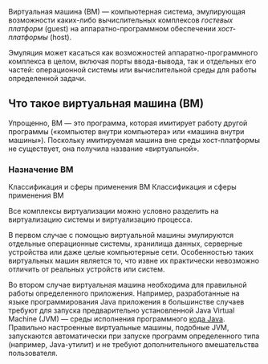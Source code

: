 
Виртуальная машина (ВМ) — компьютерная система, эмулирующая возможности каких-либо вычислительных комплексов _гостевых платформ_ (guest) на аппаратно-программном обеспечении _хост-платформы_ (host).

Эмуляция может касаться как возможностей аппаратно-программного комплекса в целом, включая порты ввода-вывода, так и отдельных его частей: операционной системы или вычислительной среды для работы определенной задачи.

## Что такое виртуальная машина (ВМ)

Упрощенно, ВМ — это программа, которая имитирует работу другой программы («компьютер внутри компьютера» или «машина внутри машины»). Поскольку имитируемая машина вне среды хост-платформы не существует, она получила название «виртуальной».

### Назначение ВМ

Классификация и сферы применения ВМ Классификация и сферы применения ВМ

Все комплексы виртуализации можно условно разделить на виртуализацию системы и виртуализацию процесса.

В первом случае с помощью виртуальной машины эмулируются отдельные операционные системы, хранилища данных, серверные устройства или даже целые компьютерные сети. Особенностью таких виртуальных машин является то, что извне их практически невозможно отличить от реальных устройств или систем.

Во втором случае виртуальная машина необходима для правильной работы определенного приложения. Например, разработанные на языке программирования Java приложения в большинстве случаев требуют для запуска предварительно установленной Java Virtual Machine (JVM) — среды исполнения программного [кода Java](https://ru.wikipedia.org/wiki/%D0%91%D0%B0%D0%B9%D1%82-%D0%BA%D0%BE%D0%B4_Java). Правильно настроенные виртуальные машины, подобные JVM, запускаются автоматически при запуске программ определенного типа (например, Java-утилит) и не требуют дополнительного вмешательства пользователя.